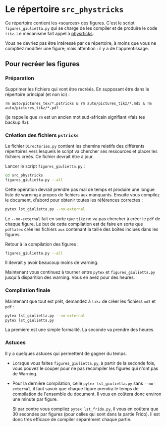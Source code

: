 # Le répertoire `src_phystricks`

Ce répertoire contient les «sources» des figures. C'est le script `figures_giulietta.py` qui se charge de les compiler et de produire le code `tikz`. Le mécanisme fait appel à [physrticks](https://github.com/laurentclaessens/phystricks).

Vous ne devriez pas être intéressé par ce répertoire, à moins que vous ne comptiez modifier une figure; mais attention : il y a de l'apprentissage.

## Pour recréer les figures

### Préparation

Supprimer les fichiers qui vont être recréés. En supposant être dans le répertoire principal (et non ici) :
```
rm auto/pictures_tex/*.pstricks & rm auto/pictures_tikz/*.md5 & rm auto/pictures_tikz/*.pdf
```
(je rappelle que `rm` est un ancien mot sud-africain signifiant «fais tes backup !!»).

### Création des fichiers `pstricks`

Le fichier `Directories.py` contient les chemins relatifs des différents répertoires vers lesquels le script va chercher ses ressources et placer les fichiers créés. Ce fichier devrait être à jour.

Lancer le script `figures_giulietta.py` :
```bash
cd src_phystricks
figures_giulietta.py --all
```

Cette opération devrait prendre pas mal de temps et produire une longue liste de warning à propos de fichiers `aux` manquants. Ensuite vous compilez le document, d'abord pour obtenir toutes les références correctes :
```bash
pytex lst_giulietta.py --no-external
```
Le `--no-external` fait en sorte que `tikz` ne va pas chercher à créer le `pdf` de chaque figure. Le but de cette compilation est de faire en sorte que `pdflatex` crée les fichiers `aux` contenant la taille des boîtes inclues dans les figures.

Retour à la compilation des figures :
```bash
figures_giulietta.py --all
```
Il devrait y avoir beaucoup moins de warning.

Maintenant vous continuez à tourner entre `pytex` et `figures_giulietta.py` jusqu'à disparition des warning. Vous en avez pour des heures.

### Compilation finale

Maintenant que tout est prêt, demandez à `tikz` de créer les fichiers `md5` et `pdf` :
```bash
pytex lst_giulietta.py --no-external
pytex lst_giulietta.py
```
La première est une simple formalité. La seconde va prendre des heures.


### Astuces

Il y a quelques astuces qui permettent de gagner du temps.

* Lorsque vous faites `figures_giulietta.py`, à partir de la seconde fois, vous pouvez le couper pour ne pas recompiler les figures qui n'ont pas de Warning.
* Pour la dernière compilation, celle `pytex lst_giulietta.py` sans `--no-external`, il faut savoir que chaque figure prendra le temps de compilation de l'ensemble du document. Il vous en coûtera donc environ une minute par figure.

   Si par contre vous compilez `pytex lst_frido.py`, il vous en coûtera que 30 secondes par figures (pour celles qui sont dans la partie Frido). Il est donc très efficace de compiler séparément chaque partie.
